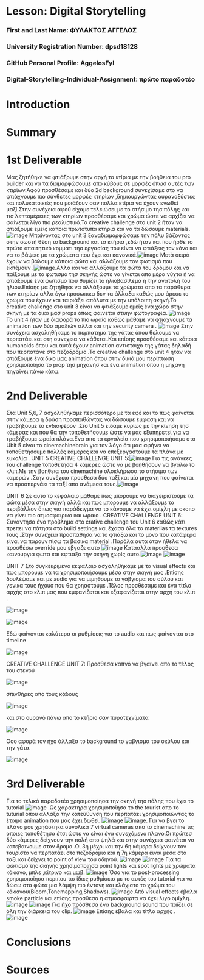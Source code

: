# Lesson: Digital Storytelling

### First and Last Name: ΦΥΛΑΚΤΟΣ ΑΓΓΕΛΟΣ
### University Registration Number: dpsd18128
### GitHub Personal Profile: AggelosFyl
### Digital-Storytelling-Individual-Assignment: πρώτο παραδοτέο 

# Introduction



# Summary


# 1st Deliverable
Μας ζητήθηκε να φτιάξουμε στην αρχή τα κτίρια με την βοήθεια του pro builder και να τα διαμορφώσουμε απο κύβους σε μορφές όπωσ αυτές των κτιρίων.Αφού προσθέσαμε και δύο 2d background συνεχίσαμε στο να φτιάχνουμε πιο σύνθετες μορφές κτηρίων ,δημιουργώντας ουρανοξύστες και πολυκατοικιές που μοιάζουν σαν πολλα κτίρια να έχουν ενωθεί μαζί.Στην συνέχεια αφού είχαμε τελειώσει με το στήσιμο τησ πόλης και τισ λεπτομέρειες των κτηρίων προσθέσαμε και χρώμα ώστε να αρχίζει να φαίνεται λίγο πιο ρεαλιστικό.Το creative challenge στο unit 2 ήταν να φτιάξουμε εμείς κάποια πρωτότυπα κτήρια και να τα δώσουμε materials.![image](https://user-images.githubusercontent.com/116358622/229201686-de13f25b-fc65-4c55-a5fa-a55b1d0a2ba5.png) 
Μπαίνοντας στο unit 3 ξαναδιαμορφώσαμε την πόλυ βάζοντας στην σωστή θέση το background και τα κτήρια ,εδώ ήταν και που ήρθε το πρώτο απαιτητικό κομματι τησ εργασίας που είναι να φτιάξεις τον κόνο και να το βάψεις με τα χρώματα που έχει και κανονικά.![image](https://user-images.githubusercontent.com/116358622/229202540-9e9a1d69-cf09-40c5-be3e-8d56dbbc9944.png)
Μετά σειρά έχουν να βάλουμε κάποια φώτα και αλλάξουμε τον φωτισμό που εκπέμουν .![image](https://user-images.githubusercontent.com/116358622/229202887-847b121d-ea0e-42bc-baa3-9f0f2420c664.png).Αλλα και να αλλάξουμε τα φώτα του δρόμου και να παίξουμε με το φωτισμό τησ σκηνής ώστε να γίνεται απο μέρα νύχτα ή να φτιάξουμε ένα φωτισμο που θυμίζει το ηλιοβασίλεμα ή την ανατολή του ήλιου.Επίσης μα ζητήθηκε να αλλάξουμε τα χρώματα απο τα παράθυρα των κτηρίων αλλα έγω προσωπικα δεν τα άλλαξα καθώς μου άρεσε το χρώμα που έχουν και ταιριάζει απόλυτα με την υπόλοιπη σκηνή.Το creative challenge στο unit 3 είναι να φτιάξουμε εμείς ένα χώρο στην σκηνή με τα δικά μασ props όπως φαινεται στυην φωτογραφία. ![image](https://user-images.githubusercontent.com/116358622/229203662-7bdbca88-d296-4a88-baec-05ee2700fef3.png)
Το unit 4 ήταν με διαφορά το πιο ωραίο καθώς μάθαμε να φτιάχνουμε τα animation των δύο αμαξιών αλλα και την security camera . ![image](https://user-images.githubusercontent.com/116358622/229204093-40132db1-ee00-4973-a4e3-1350d2575923.png)
Στην συνέχεια ασχοληθήκαμε το περπατημα της γάτας όπου θελουμε να περπατάει και στη συνεχεια να κάθεται.Και επίσης προσθέσαμε και κάποια humanoids όπου και αυτά έχουν animation αντιστοιχο της γάτας δηλαδή που περπατάνε στο πεζοδρόμιο .Το creative challenge στο unit 4 ήταν να φτιάξουμε ένα δικο μας animation όπου στην δικιά μου περίπτωση χρησιμοποίησα το prop τησ μηχανήσ και ένα animation όπου η μηχανή πηγαίνει πάνω κάτω.




# 2nd Deliverable
Στα  Unit 5,6, 7 ασχοληθήκαμε περισσότερο με τα εφέ και το πως φαίνεται στην κάμερα η δράση προσπαθώντας να δώσουμε έμφαση και να τραβήξουμε το ενδιαφέρον .Στο Unit 5 είδαμε κυρίως με την κίνηση τησ κάμερας και που θα την τοποθετήσουμε ώστε να μας εξυπηρετεί για να τραβήξουμε ωραία πλάνα.Ενα απο τα εργαλεία που χρησιμοποιήσαμε στο Ubit 5 είναι το cinemachinebrain για τον λόγο ότι μασ αφήνει να τοποθετήσουμε πολλές κάμερες και να επεξεργαστούμε τα πλάνα με ευκολία .
UNIT 5
CREATIVE CHALLENGE UNIT 5:![image](https://user-images.githubusercontent.com/116358622/236694457-5e7476a8-c40e-4de7-9cc5-5717410c939b.png)
Για τις ανάγκες του challenge τοποθέτησα 4 κάμερες ώστε να με βοηθήσουν να βγάλω το κλιπ.Με την βοηθεια του cinemachine ολοκλήρωσα το στήσιμο των καμερών .Στην συνέχεια προσθεσα δύο ταξί και μία μηχανη που φαίνεται  να προσπερνάει τα ταξί απο ανάμεσα τους.![image](https://user-images.githubusercontent.com/116358622/236694671-57528d79-a9a5-48f3-918c-c004b5dbf9f2.png)

UNIT 6
Σε αυτό το κεφάλαιο μάθαμε πως μπορουμε να διαχειριστούμε τα φώτα μέσα στην σκηνή αλλά και πως μπορουμε να αλλάξουμε το περιβάλλον όπως για παράδειγμα να το κάνουμε να έχει ομίχλη με σκοπο να γίνει πιο ατμοσφαιρικο και ωραιο .
CREATIVE CHALLENGE UNIT 6:
Συναντησα ένα προβλημα στο crative challenge του Unit 6 καθώς κάτι πρεπει να πάτησα στο build settings και έχασα όλα τα materilas τα textures τους .Στην συνέχεια προσπαθησα να το φτιάξω και το μονο που κατάφερα είναι να παρουν πίσω τα βασικα material .Παρόλα αυτα όταν ήθελα να προσθέσω override μου εβγαζε αυτο ![image](https://user-images.githubusercontent.com/116358622/236695153-92ce8b6b-ddc0-44e7-a01f-198eb763fc2a.png)
Κατααλλα προσθεσα καινουργια φωτα και εφτιαξα την σκηνη χωρίς αυτο.![image](https://user-images.githubusercontent.com/116358622/236695214-e17ca834-6f1d-4ae8-b5a2-9fef64ebec90.png)
![image](https://user-images.githubusercontent.com/116358622/236695250-046968d0-b0fd-4718-8553-531669755e5e.png)

UNIT 7
Στο συγκεκριμένο κεφάλαιο ασχοληθήκαμε με τα visual effects και πως μπορουμε να τα χρησιμοποιήσουμε μέσα στην σκηνή μας .Επίσης δουλέψαμε και με audio για να μιμηθουμε το γάβγισμα του σύλου και γενικα τους ήχουσ που θα χρηαστούμε .Τέλος προσθέσαμε και ένα τίτλο αρχής στο κλιπ μας που εμφανίζεται και εξαφανίζεται στην αρχή του κλιπ .

![image](https://user-images.githubusercontent.com/116358622/236695452-e3162745-9894-47a8-b143-32cd3d437993.png)

![image](https://user-images.githubusercontent.com/116358622/236695504-a708d465-49cf-44f7-9c7c-3e80c87d03f5.png)

Εδώ φαίνονται καλύτερα οι ρυθμίσεις για το audio και πως φαίνονται στo timeline

![image](https://user-images.githubusercontent.com/116358622/236695593-56814a21-be34-41a5-a83a-be8c75e51340.png)

CREATIVE CHALLENGE UNIT 7:
Προσθεσα καπνό να βγαινει απο το τέλος του στενού

![image](https://user-images.githubusercontent.com/116358622/236695794-e4723947-194d-401d-beba-f49a0b0e4cda.png)

σπινθήρες απο τους κάδους 

![image](https://user-images.githubusercontent.com/116358622/236695816-df8cd66f-5d76-4634-9034-05a38617ac9c.png)

και στο ουρανό πάνω απο το κτήριο σαν πυροτεχνίματα 

![image](https://user-images.githubusercontent.com/116358622/236695867-306d6287-a5b6-43d0-9566-8e656021f0fc.png)

Οσο αφορά τον ήχο άλλαξα το background το γαβγισμα του σκύλου και την γάτα.

![image](https://user-images.githubusercontent.com/116358622/236695946-4809ac24-85f1-49bf-9878-f7b0ac9a2021.png)



# 3rd Deliverable 
Για το τελικό παραδοτέο χρησιμοποίησα την σκηνή τησ πόλης που έχει το tutorial
![image](https://github.com/AggelosFyl/Digital-Storytelling-Individual-Assignment/assets/116358622/b1c5779c-f119-4c95-b40b-b1d67e4c30bb)
.Ως χαρακτηρα χρησιμοποίησα το the tourist απο το tuturial όπου άλλαξα την κατεύθυνση που περπατάει χρησιμοποιώντας το έτοιμο animation που μας έχει δωθεί.
![image](https://github.com/AggelosFyl/Digital-Storytelling-Individual-Assignment/assets/116358622/63ad6985-ef58-4a24-bc33-1bb03f247466)
![image](https://github.com/AggelosFyl/Digital-Storytelling-Individual-Assignment/assets/116358622/d8c9bea6-9f5b-4df9-a9dc-01f85f7bd56e).
Για να βγει το πλάνο μου χρηάστηκα συνολικά 7 virtual cameras απο το cinemachine τις οποιες τοποθέτησα έτσι ώστε να είναι ένα συνεχόμενο πλανο.Οι πρώτεσ δύο κάμερες δείχνουν την πολή απο ψηλά και στην συνέχεια φαινέται να κατεβαινουμε στον δρομο .Οι 3η μέχρι και την 6η κάμερα δείχνουν τον τουρίστα να περπατάει στο πεζοδρόμιο και η 7η κάμερα έιναι μέσα στο ταξι και δείχνει το point of view του οδηγού.
![image](https://github.com/AggelosFyl/Digital-Storytelling-Individual-Assignment/assets/116358622/37f15d9d-03ca-4c91-a46a-be305954ed6f)
![image](https://github.com/AggelosFyl/Digital-Storytelling-Individual-Assignment/assets/116358622/c0686c78-eba5-4bbd-8c37-9ae0279dac13)
Για τα φώτισμό της σκηνής χρησιμοποίησα point lights και spot lights με χρώματα κόκκινο, μπλε ,κίτρινο και μωβ.
![image](https://github.com/AggelosFyl/Digital-Storytelling-Individual-Assignment/assets/116358622/78b77039-1f2b-4688-8d18-af21bba0b950)
Όσο για το post-processing χρησιμοποίησα περιπου τισ ίδιες ρυθμίσεισ με το αυτές του tutorial για να δώσω στα φώτα μια λάμψη πιο έντονη και ελάχιστο το χρώμα του κόκκινου(Bloom,Tonemapping,Shadows).
![image](https://github.com/AggelosFyl/Digital-Storytelling-Individual-Assignment/assets/116358622/80cf3445-109c-492c-8211-d9ab84a2253d)
Από visual effects έβαλα smoke particle και επίσης προσθεσα η ατμοσφαιρτα να έχει λιγο ομίχλη.
![image](https://github.com/AggelosFyl/Digital-Storytelling-Individual-Assignment/assets/116358622/e5aee16e-96ef-4110-9792-f4041502eb83)
![image](https://github.com/AggelosFyl/Digital-Storytelling-Individual-Assignment/assets/116358622/e48689ba-413c-4b34-a928-400182ace5e3)
Για ήχο πρόσθεσα ένα background sound που παίζει σε όλη την διάρκεια του clip.
![image](https://github.com/AggelosFyl/Digital-Storytelling-Individual-Assignment/assets/116358622/f7eadd27-8d77-4d2a-a2da-c09d40a6aff0)
Επίσης έβαλα και τίτλο αρχής  .
![image](https://github.com/AggelosFyl/Digital-Storytelling-Individual-Assignment/assets/116358622/a83df7ce-567e-46d9-b8ba-318c6edd6296)










# Conclusions


# Sources
